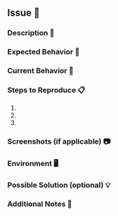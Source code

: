 ## Issue 🐛

### Description 📝
<!--- Provide a brief description of the issue or bug -->

### Expected Behavior 🧭
<!--- Describe what you expected to happen -->

### Current Behavior 🐾
<!--- Describe what actually happens -->

### Steps to Reproduce 📋
<!--- Provide steps to reproduce the issue (if applicable) -->

1.
2.
3.

### Screenshots (if applicable) 📷
<!--- Include any relevant screenshots or images that demonstrate the issue (optional) -->

### Environment 🖥️
<!--- Provide information about your environment, such as operating system, Maven version, Java version, etc. -->

### Possible Solution (optional) 💡
<!--- If you have any initial ideas or suggestions on how to fix the issue, please mention them here -->

### Additional Notes 📌
<!--- Add any additional information or notes that may be helpful in understanding and addressing the issue -->

